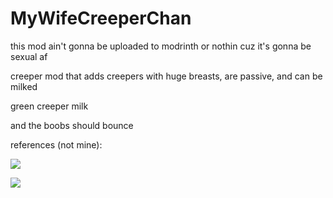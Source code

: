 # MyWifeCreeperChan

this mod ain't gonna be uploaded to modrinth or nothin cuz it's gonna be sexual af

creeper mod that adds creepers with huge breasts, are passive, and can be milked

green creeper milk

and the boobs should bounce

references (not mine):

![](https://i.redd.it/hml1ahr1701f1.jpeg)

![](https://preview.redd.it/cow-pig-and-chicken-variants-waifucraft-v0-li68xbrsplxe1.png?width=1080&crop=smart&auto=webp&s=3b2ec9b2322bd4dd6059643766495388edd06783)
